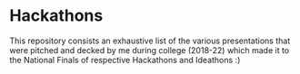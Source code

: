 # Hackathons

This repository consists an exhaustive list of the various presentations that were pitched and decked by me during college (2018-22) which made it to the National Finals of respective Hackathons and Ideathons :)
